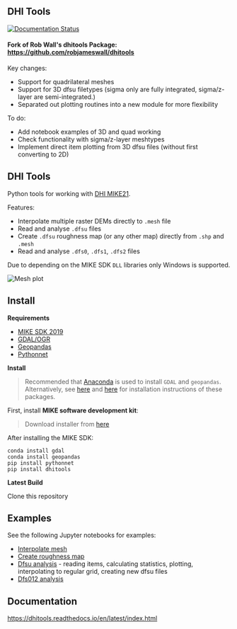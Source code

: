 ## DHI Tools

[![Documentation Status](https://readthedocs.org/projects/dhitools/badge/?version=latest)](https://dhitools.readthedocs.io/en/latest/?badge=latest)


#### Fork of Rob Wall's dhitools Package: https://github.com/robjameswall/dhitools
Key changes:
* Support for quadrilateral meshes
* Support for 3D dfsu filetypes (sigma only are fully integrated, sigma/z-layer are semi-integrated.)
* Separated out plotting routines into a new module for more flexibility

To do:
* Add notebook examples of 3D and quad working
* Check functionality with sigma/z-layer meshtypes
* Implement direct item plotting from 3D dfsu files (without first converting to 2D)

## DHI Tools

Python tools for working with [DHI MIKE21](https://www.mikepoweredbydhi.com/products/mike-21).

Features:  

* Interpolate multiple raster DEMs directly to `.mesh` file
* Read and analyse `.dfsu` files
* Create `.dfsu` roughness map (or any other map) directly from `.shp` and `.mesh`
* Read and analyse `.dfs0`, `.dfs1`, `.dfs2` files

Due to depending on the MIKE SDK `DLL` libraries only Windows is supported.

![Mesh plot](https://raw.githubusercontent.com/robjameswall/dhitools/master/docs/imgs/mesh.png)

## Install

**Requirements**

* [MIKE SDK 2019](https://www.mikepoweredbydhi.com/download/mike-2019/mike-sdk?ref={5399F5D6-40C6-4BB2-8311-37B615A652C6})
* [GDAL/OGR](https://pypi.org/project/GDAL/)
* [Geopandas](https://pypi.org/project/geopandas/) 
* [Pythonnet](http://pythonnet.github.io/)

**Install**

> Recommended that [Anaconda](https://www.anaconda.com/download/) is used to install `GDAL` and `geopandas`. Alternatively, see [here](https://pypi.org/project/GDAL/) and [here](http://geopandas.org/install.html) for installation instructions of these packages.

First, install **MIKE software development kit**:

> Download installer from [here](https://www.mikepoweredbydhi.com/download/mike-2019/mike-sdk?ref={5399F5D6-40C6-4BB2-8311-37B615A652C6}) 

After installing the MIKE SDK:
```
conda install gdal
conda install geopandas
pip install pythonnet
pip install dhitools
```

**Latest Build**

Clone this repository


## Examples

See the following Jupyter notebooks for examples:

* [Interpolate mesh](https://github.com/robjameswall/dhitools/blob/master/notebooks/mesh_interpolation.ipynb)
* [Create roughness map](https://github.com/robjameswall/dhitools/blob/master/notebooks/roughness_map.ipynb)
* [Dfsu analysis](https://github.com/robjameswall/dhitools/blob/master/notebooks/dfsu_analysis.ipynb) - reading items, calculating statistics, plotting, interpolating to regular grid, creating new dfsu files
* [Dfs012 analysis](https://github.com/robjameswall/dhitools/blob/master/notebooks/dfs012_analysis.ipynb)

## Documentation

https://dhitools.readthedocs.io/en/latest/index.html
